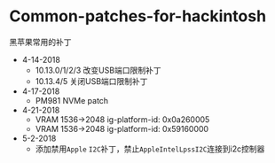 # Common-patches-for-hackintosh
黑苹果常用的补丁

- 4-14-2018
  - 10.13.0/1/2/3 改变USB端口限制补丁
  - 10.13.4/5 关闭USB端口限制补丁
- 4-17-2018
  - PM981 NVMe patch
- 4-21-2018
  - VRAM 1536->2048 ig-platform-id: 0x0a260005
  - VRAM 1536->2048 ig-platform-id: 0x59160000
- 5-2-2018
  - 添加禁用`Apple` `I2C`补丁，禁止`AppleIntelLpssI2C`连接到i2c控制器


